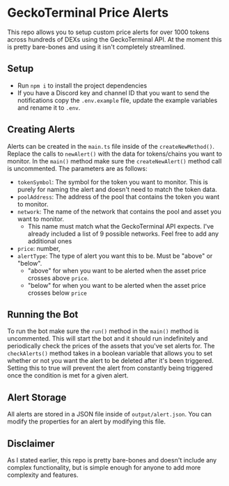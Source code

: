 # GeckoTerminal Price Alerts
This repo allows you to setup custom price alerts for over 1000 tokens across hundreds of DEXs using the GeckoTerminal API. At the moment this is pretty bare-bones and using it isn't completely streamlined.

## Setup
- Run `npm i` to install the project dependencies
- If you have a Discord key and channel ID that you want to send the notifications copy the `.env.example` file, update the example variables and rename it to `.env`.

## Creating Alerts 
Alerts can be created in the `main.ts` file inside of the `createNewMethod()`. Replace the calls to `newAlert()` with the data for tokens/chains you want to monitor. In the `main()` method make sure the `createNewAlert()` method call is uncommented. The parameters are as follows:
- `tokenSymbol`: The symbol for the token you want to monitor. This is purely for naming the alert and doesn't need to match the token data. 
- `poolAddress`: The address of the pool that contains the token you want to monitor.
- `network`: The name of the network that contains the pool and asset you want to monitor. 
	- This name must match what the GeckoTerminal API expects. I've already included a list of 9 possible networks. Feel free to add any additional ones
- `price`: number,
- `alertType`: The type of alert you want this to be. Must be "above" or "below".
	- "above" for when you want to be alerted when the asset price crosses above `price`.
	- "below" for when you want to be alerted when the asset price crosses below `price`

## Running the Bot
To run the bot make sure the `run()` method in the `main()` method is uncommented. This will start the bot and it should run indefinitely and periodically check the prices of the assets that you've set alerts for. The `checkAlerts()` method takes in a boolean variable that allows you to set whether or not you want the alert to be deleted after it's been triggered. Setting this to true will prevent the alert from constantly being triggered once the condition is met for a given alert.

## Alert Storage
All alerts are stored in a JSON file inside of `output/alert.json`. You can modify the properties for an alert by modifying this file.

## Disclaimer
As I stated earlier, this repo is pretty bare-bones and doesn't include any complex functionality, but is simple enough for anyone to add more complexity and features.